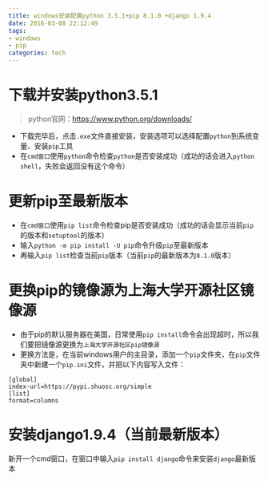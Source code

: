 ```yaml
---
title: windows安装配置python 3.5.1+pip 8.1.0 +django 1.9.4
date: 2016-03-08 22:12:49
tags:
- windows
- pip
categories: tech
---
```

# 下载并安装python3.5.1
> python官网：https://www.python.org/downloads/

- 下载完毕后，点击`.exe`文件直接安装，安装选项可以选择配置`python`到系统变量、安装`pip`工具
- 在`cmd窗口`使用`python`命令检查`python`是否安装成功（成功的话会进入`python shell`，失败会返回没有这个命令）

# 更新pip至最新版本
- 在`cmd窗口`使用`pip list`命令检查pip是否安装成功（成功的话会显示当前`pip`的版本和`setuptool`的版本）
- 输入`python -m pip install -U pip`命令升级`pip`至最新版本
- 再输入`pip list`检查当前`pip`版本（当前`pip`的最新版本为`8.1.0`版本）

# 更换pip的镜像源为上海大学开源社区镜像源
- 由于pip的默认服务器在美国，日常使用`pip install`命令会出现超时，所以我们要把镜像源更换为`上海大学开源社区pip镜像源`
- 更换方法是，在当前windows用户的主目录，添加一个`pip`文件夹，在`pip`文件夹中新建一个`pip.ini`文件，并把以下内容写入文件：
```
[global]
index-url=https://pypi.shuosc.org/simple
[list]
format=columns
```

# 安装django1.9.4（当前最新版本）
新开一个cmd窗口，在窗口中输入`pip install django`命令来安装`django`最新版本